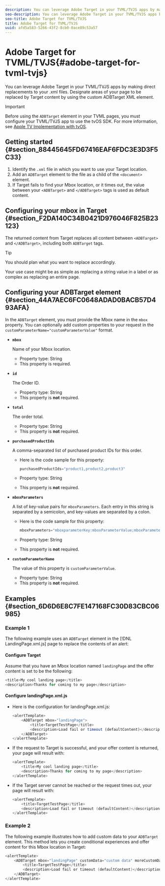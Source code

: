 ```yaml
---
description: You can leverage Adobe Target in your TVML/TVJS apps by making direct replacements to your .xml files. Designate areas of your page to be replaced by Target content by using the custom ADBTarget XML element.
seo-description: You can leverage Adobe Target in your TVML/TVJS apps by making direct replacements to your .xml files. Designate areas of your page to be replaced by Target content by using the custom ADBTarget XML element.
seo-title: Adobe Target for TVML/TVJS
title: Adobe Target for TVML/TVJS
uuid: afd5a583-5266-43f2-8cb0-0ace89c53a57
---
```


# Adobe Target for TVML/TVJS{#adobe-target-for-tvml-tvjs}

You can leverage Adobe Target in your TVML/TVJS apps by making direct replacements to your .xml files. Designate areas of your page to be replaced by Target content by using the custom ADBTarget XML element.

>[!IMPORTANT]
>
>Before using the `ADBTarget` element in your TVML pages, you must configure your TVML/TVJS app to use the tvOS SDK. For more information, see [Apple TV Implementation with tvOS](/help/ios/apple-tv-implementation-tvos/apple-tv-implementation-tvos.md).

## Getting started {#section_88445645FD67416EAF6FDC3E3D3F5C33}

1. Identify the `.xml` file in which you want to use your Target location. 
1. Add an `ADBTarget` element to the file as a child of the `<document>` element.
1. If Target fails to find your Mbox location, or it times out, the value between your `<ADBTarget>` and `</ADBTarget>` tags is used as default content.

## Configuring your mbox in Target {#section_F2DA140C34B0421D976046F825B23123}

The returned content from Target replaces all content between `<ADBTarget>` and `</ADBTarget>`, including both `ADBTarget` tags.

>[!TIP]
>
>You should plan what you want to replace accordingly.

Your use case might be as simple as replacing a string value in a label or as complex as replacing an entire page.

## Configuring your ADBTarget element {#section_44A7AEC6FC0648ADAD0BACB57D493AFA}

In the `ADBTarget` element, you must provide the Mbox name in the `mbox` property. You can optionally add custom properties to your request in the `customParameterName="customParameterValue"` format.

* **`mbox`**

  Name of your Mbox location.

  * Property type: String
  * This property is required.

* **`id`**

  The Order ID.

  * Property type: String
  * This property is **not** required.

* **`total`**

  The order total.

  * Property type: String
  * This property is **not** required.

* **`purchasedProductIds`**

  A comma-separated list of purchased product IDs for this order. 
  
  * Here is the code sample for this property:


    ```objective-c
    purchasedProductIds="product1,product2,product3" 
    ```

  * Property type: String
  * This property is **not** required.

* **`mboxParameters`**

  A list of key-value pairs for `mboxParameters`. Each entry in this string is separated by a semicolon, and key-values are separated by a colon. 
  
  * Here is the code sample for this property:

    ```objective-c
    mboxParameters="mboxparameterKey:mboxParameterValue;mboxParameterKey1:mboxParameterValue1;mboxParameterKey2:mboxParameterValue2"
    ```

  * Property type: String
  * This property is **not** required.

* **`customParameterName`**

  The value of this property is `customParameterValue`.

  * Property type: String
  * This property is **not** required.  


## Examples {#section_6D6D6E8C7FE147168FC30D83CBC06985}

### Example 1

The following example uses an `ADBTarget` element in the [!DNL LandingPage.xml.js] page to replace the contents of an alert:

#### Configure Target

Assume that you have an Mbox location named `landingPage` and the offer content is set to be the following:

```objective-c
<title>My cool landing page</title> 
<description>Thanks for coming to my page</description> 
```

#### Configure landingPage.xml.js

* Here is the configuration for landingPage.xml.js: 

  ```js
  <alertTemplate> 
      <ADBTarget mbox="landingPage">  
          <title>TargetTestPage</title> 
          <description>Load fail or timeout (defaultContent)</description> 
      </ADBTarget>  
  </alertTemplate> 
  ```

* If the request to Target is successful, and your offer content is returned, your page will result with:

  ```objective-c
  <alertTemplate> 
      <title>My cool landing page</title> 
      <description>Thanks for coming to my page</description> 
  </alertTemplate>
  ```

* If the Target server cannot be reached or the request times out, your page will result with:

  ```objective-c
  <alertTemplate> 
      <title>TargetTestPage</title> 
      <description>Load fail or timeout (defaultContent)</description> 
  </alertTemplate>
  ```

### Example 2

The following example illustrates how to add custom data to your `ADBTarget` element. This method lets you create conditional experiences and offer content for this Mbox location in Target: 

```objective-c
<alertTemplate> 
    <ADBTarget mbox="landingPage" customData="custom data" moreCustomData="more custom data"> 
        <title>TargetTestPage</title> 
        <description>Load fail or timeout (defaultContent)</description> 
    </ADBTarget>  
</alertTemplate>
```
